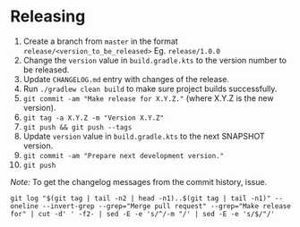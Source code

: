 Releasing
========

 1. Create a branch from `master` in the format `release/<version_to_be_released>` Eg. `release/1.0.0`
 2. Change the `version` value in `build.gradle.kts` to the version number to be released.
 3. Update `CHANGELOG.md` entry with changes of the release.
 4. Run `./gradlew clean build` to make sure project builds successfully.
 5. `git commit -am "Make release for X.Y.Z."` (where X.Y.Z is the new version).
 6. `git tag -a X.Y.Z -m "Version X.Y.Z"`
 7. `git push && git push --tags`
 8. Update `version` value in `build.gradle.kts` to the next SNAPSHOT version.
 9. `git commit -am "Prepare next development version."`
 10. `git push`

 *Note:* To get the changelog messages from the commit history, issue.

 ```shell
 git log "$(git tag | tail -n2 | head -n1)..$(git tag | tail -n1)" --oneline --invert-grep --grep="Merge pull request" --grep="Make release for" | cut -d' ' -f2- | sed -E -e 's/^/-m "/' | sed -E -e 's/$/"/'
 ```

